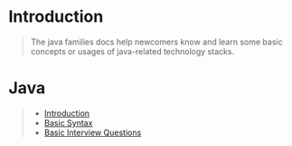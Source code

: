 # Introduction
> The java families docs help newcomers know 
> and learn some basic concepts or usages of 
> java-related technology stacks.

# Java
> - [Introduction](/java/introduction.md)
> - [Basic Syntax](/java/basic-syntax.md)
> - [Basic Interview Questions](/java/basic-interview-questions.md)
